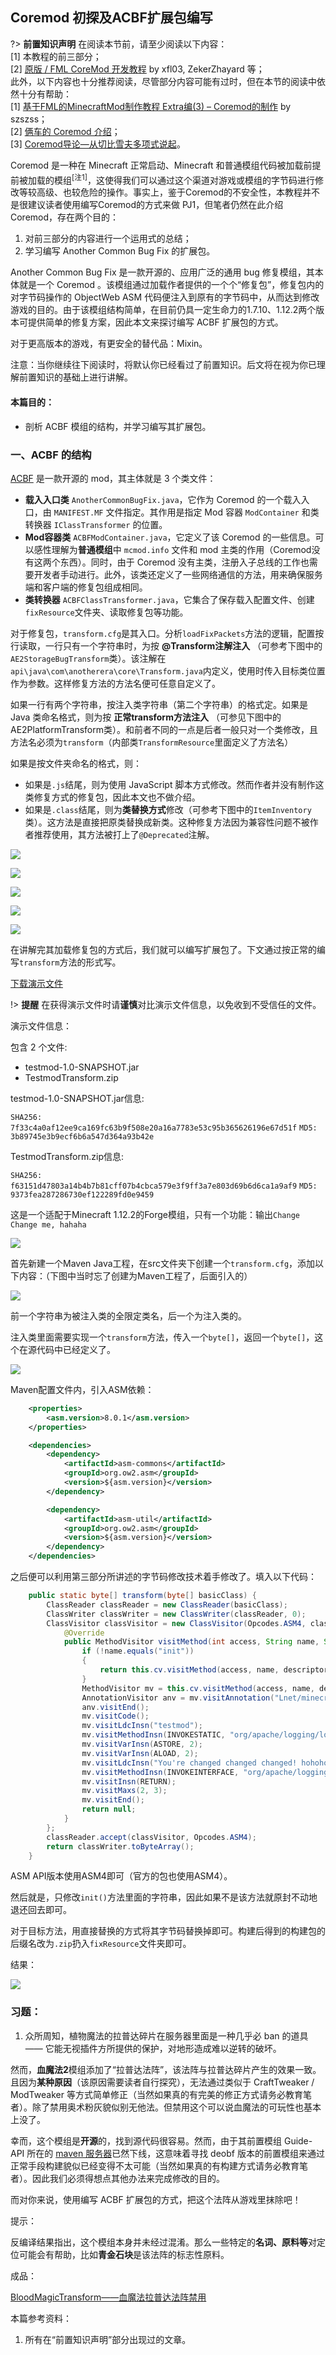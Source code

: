 ## Coremod 初探及ACBF扩展包编写

?> **前置知识声明** 在阅读本节前，请至少阅读以下内容：  
[1] 本教程的前三部分；  
[2] [原版 / FML CoreMod 开发教程](https://xfl03.gitbook.io/coremodtutor/readme) by xfl03, ZekerZhayard 等；  
此外，以下内容也十分推荐阅读，尽管部分内容可能有过时，但在本节的阅读中依然十分有帮助：  
[1] [基于FML的MinecraftMod制作教程 Extra编(3) – Coremod的制作](http://blog.hakugyokurou.net/?p=333) by szszss；  
[2] [俩车的 Coremod 介绍](https://www.mcbbs.net/thread-849970-1-1.html)；  
[3] [Coremod导论—从切比雪夫多项式说起](https://www.mcbbs.net/thread-822754-1-1.html)。

Coremod 是一种在 Minecraft 正常启动、Minecraft 和普通模组代码被加载前提前被加载的模组<sup>[注1]</sup>，这使得我们可以通过这个渠道对游戏或模组的字节码进行修改等较高级、也较危险的操作。事实上，鉴于Coremod的不安全性，本教程并不是很建议读者使用编写Coremod的方式来做 PJ1，但笔者仍然在此介绍 Coremod，存在两个目的：

1. 对前三部分的内容进行一个运用式的总结；
2. 学习编写 Another Common Bug Fix 的扩展包。

Another Common Bug Fix 是一款开源的、应用广泛的通用 bug 修复模组，其本体就是一个 Coremod 。该模组通过加载作者提供的一个个“修复包”，修复包内的对字节码操作的 ObjectWeb ASM 代码便注入到原有的字节码中，从而达到修改游戏的目的。由于该模组结构简单，在目前仍具一定生命力的1.7.10、1.12.2两个版本可提供简单的修复方案，因此本文来探讨编写 ACBF 扩展包的方式。

对于更高版本的游戏，有更安全的替代品：Mixin。

注意：当你继续往下阅读时，将默认你已经看过了前置知识。后文将在视为你已理解前置知识的基础上进行讲解。

#### 本篇目的：
* 剖析 ACBF 模组的结构，并学习编写其扩展包。

### 一、ACBF 的结构
[ACBF](https://github.com/IslenautsGK/AnotherCommonBugFix) 是一款开源的 mod，其主体就是 3 个类文件：
* **载入入口类** `AnotherCommonBugFix.java`，它作为 Coremod 的一个载入入口，由 `MANIFEST.MF` 文件指定。其作用是指定 Mod 容器 `ModContainer` 和类转换器 `IClassTransformer` 的位置。
* **Mod容器类** `ACBFModContainer.java`，它定义了该 Coremod 的一些信息。可以感性理解为**普通模组**中 `mcmod.info` 文件和 mod 主类的作用（Coremod没有这两个东西）。同时，由于 Coremod 没有主类，注册入子总线的工作也需要开发者手动进行。此外，该类还定义了一些网络通信的方法，用来确保服务端和客户端的修复包组成相同。
* **类转换器** `ACBFClassTransformer.java`，它集合了保存载入配置文件、创建`fixResource`文件夹、读取修复包等功能。

对于修复包，`transform.cfg`是其入口。分析`loadFixPackets`方法的逻辑，配置按行读取，一行只有一个字符串时，为按 **@Transform注解注入** （可参考下图中的`AE2StorageBugTransform`类）。该注解在`api\java\com\anotherera\core\Transform.java`内定义，使用时传入目标类位置作为参数。这样修复方法的方法名便可任意自定义了。

如果一行有两个字符串，按注入类字符串（第二个字符串）的格式定。如果是 Java 类命名格式，则为按 **正常transform方法注入** （可参见下图中的AE2PlatformTransform类）。和前者不同的一点是后者一般只对一个类修改，且方法名必须为`transform`（内部类`TransformResource`里面定义了方法名）

如果是按文件夹命名的格式，则：
* 如果是`.js`结尾，则为使用 JavaScript 脚本方式修改。然而作者并没有制作这类修复方式的修复包，因此本文也不做介绍。
* 如果是`.class`结尾，则为**类替换方式**修改（可参考下图中的`ItemInventory`类）。这方法是直接把原类替换成新类。这种修复方法因为兼容性问题不被作者推荐使用，其方法被打上了`@Deprecated`注解。

![](pic/config.png)

![](pic/regular.png)

![](pic/annotation.png)

![](pic/replaceconfig.png)

![](pic/replace.png)

在讲解完其加载修复包的方式后，我们就可以编写扩展包了。下文通过按正常的编写`transform`方法的形式写。

[下载演示文件](https://github.com/ABlueCat123/REtutorial/blob/main/Practice/Lesson1_2)

!> **提醒** 在获得演示文件时请**谨慎**对比演示文件信息，以免收到不受信任的文件。

演示文件信息：

包含 2 个文件:
- testmod-1.0-SNAPSHOT.jar
- TestmodTransform.zip

testmod-1.0-SNAPSHOT.jar信息:

`SHA256: 7f33c4a0af12ee9ca169fc63b9f508e20a16a7783e53c95b365626196e67d51f`
`MD5: 3b89745e3b9ecf6b6a547d364a93b42e`

TestmodTransform.zip信息:

`SHA256: f63151d47803a14b4b7b81cff07b4cbca579e3f9ff3a7e803d69b6d6ca1a9af9`
`MD5: 9373fea287286730ef122289fd0e9459`

这是一个适配于Minecraft 1.12.2的Forge模组，只有一个功能：输出`Change Change me, hahaha`

![](pic/prechange.png)

首先新建一个Maven Java工程，在src文件夹下创建一个`transform.cfg`，添加以下内容：（下图中当时忘了创建为Maven工程了，后面引入的）

![](pic/init.png)

前一个字符串为被注入类的全限定类名，后一个为注入类的。

注入类里面需要实现一个`transform`方法，传入一个`byte[]`，返回一个`byte[]`，这个在源代码中已经定义了。

![](pic/transform.png)

Maven配置文件内，引入ASM依赖：

```xml
    <properties>
        <asm.version>8.0.1</asm.version>
    </properties>

    <dependencies>
        <dependency>
            <artifactId>asm-commons</artifactId>
            <groupId>org.ow2.asm</groupId>
            <version>${asm.version}</version>
        </dependency>

        <dependency>
            <artifactId>asm-util</artifactId>
            <groupId>org.ow2.asm</groupId>
            <version>${asm.version}</version>
        </dependency>
    </dependencies>
```

之后便可以利用第三部分所讲述的字节码修改技术着手修改了。填入以下代码：
```java
    public static byte[] transform(byte[] basicClass) {
        ClassReader classReader = new ClassReader(basicClass);
        ClassWriter classWriter = new ClassWriter(classReader, 0);
        ClassVisitor classVisitor = new ClassVisitor(Opcodes.ASM4, classWriter) {
            @Override
            public MethodVisitor visitMethod(int access, String name, String descriptor, String signature, String[] exceptions) {
                if (!name.equals("init"))
                {
                    return this.cv.visitMethod(access, name, descriptor, signature, exceptions);
                }
                MethodVisitor mv = this.cv.visitMethod(access, name, descriptor, signature, exceptions);
                AnnotationVisitor anv = mv.visitAnnotation("Lnet/minecraftforge/fml/common/Mod$EventHandler;", true);
                anv.visitEnd();
                mv.visitCode();
                mv.visitLdcInsn("testmod");
                mv.visitMethodInsn(INVOKESTATIC, "org/apache/logging/log4j/LogManager", "getLogger", "(Ljava/lang/String;)Lorg/apache/logging/log4j/Logger;", false);
                mv.visitVarInsn(ASTORE, 2);
                mv.visitVarInsn(ALOAD, 2);
                mv.visitLdcInsn("You're changed changed changed! hohoho.");
                mv.visitMethodInsn(INVOKEINTERFACE, "org/apache/logging/log4j/Logger", "info", "(Ljava/lang/String;)V", true);
                mv.visitInsn(RETURN);
                mv.visitMaxs(2, 3);
                mv.visitEnd();
                return null;
            }
        };
        classReader.accept(classVisitor, Opcodes.ASM4);
        return classWriter.toByteArray();
    }
```

ASM API版本使用ASM4即可（官方的包也使用ASM4）。

然后就是，只修改``init()``方法里面的字符串，因此如果不是该方法就原封不动地退还回去即可。

对于目标方法，用直接替换的方式将其字节码替换掉即可。构建后得到的构建包的后缀名改为`.zip`扔入`fixResource`文件夹即可。

结果：

![](pic/result.png)

### 习题：
1. 众所周知，植物魔法的拉普达碎片在服务器里面是一种几乎必 ban 的道具 —— 它能无视插件方所提供的保护，对地形造成难以逆转的破坏。

然而，**血魔法2**模组添加了“拉普达法阵”，该法阵与拉普达碎片产生的效果一致。且因为**某种原因**（该原因需要读者自行探究），无法通过类似于 CraftTweaker / ModTweaker 等方式简单修正（当然如果真的有完美的修正方式请务必教育笔者）。除了禁用奥术粉灰貌似别无他法。但禁用这个可以说血魔法的可玩性也基本上没了。

幸而，这个模组是**开源**的，找到源代码很容易。然而，由于其前置模组 Guide-API 所在的 [maven 服务器](http://tehnut.info/maven/)已然下线，这意味着寻找 deobf 版本的前置模组来通过正常手段构建貌似已经变得不太可能（当然如果真的有构建方式请务必教育笔者）。因此我们必须得想点其他办法来完成修改的目的。

而对你来说，使用编写 ACBF 扩展包的方式，把这个法阵从游戏里抹除吧！

提示：

反编译结果指出，这个模组本身并未经过混淆。那么一些特定的**名词、原料等**对定位可能会有帮助，比如**青金石块**是该法阵的标志性原料。

成品：

[BloodMagicTransform——血魔法拉普达法阵禁用](https://www.mcbbs.net/thread-1377781-1-1.html)

本篇参考资料：
1. 所有在“前置知识声明”部分出现过的文章。
